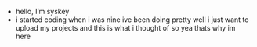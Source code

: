 - hello, I’m syskey
- i started coding when i was nine ive been doing pretty well i just want to upload my projects and this is what i thought of so yea thats why im here
